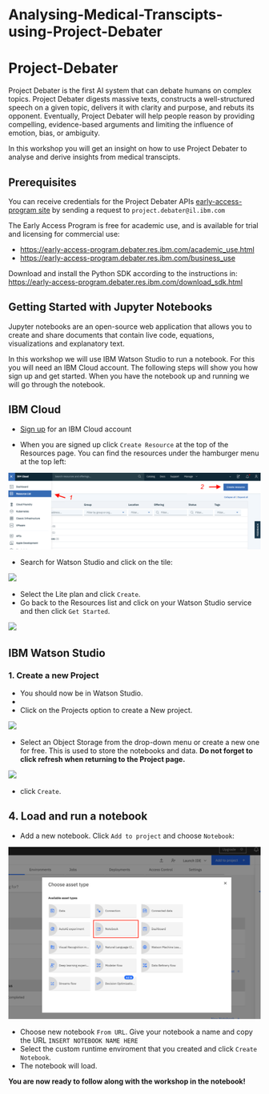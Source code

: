 # Analysing-Medical-Transcipts-using-Project-Debater

# Project-Debater


Project Debater is the first AI system that can debate humans on complex topics. Project Debater digests massive texts, constructs a well-structured speech on a given topic, delivers it with clarity and purpose, and rebuts its opponent. Eventually, Project Debater will help people reason by providing compelling, evidence-based arguments and limiting the influence of emotion, bias, or ambiguity.


In this workshop you will get an insight on how to use Project Debater to analyse and derive insights from medical transcipts. 

## Prerequisites

You can receive credentials for the Project Debater APIs [early-access-program site](https://early-access-program.debater.res.ibm.com) by sending a request to `project.debater@il.ibm.com`

The Early Access Program is free for academic use, and is available for trial and licensing for commercial use:
- https://early-access-program.debater.res.ibm.com/academic_use.html
- https://early-access-program.debater.res.ibm.com/business_use


Download and install the Python SDK according to the instructions in:
https://early-access-program.debater.res.ibm.com/download_sdk.html



## Getting Started with Jupyter Notebooks

Jupyter notebooks are an open-source web application that allows you to create and share documents that contain live code, equations, visualizations and explanatory text. 

In this workshop we will use IBM Watson Studio to run a notebook. For this you will need an IBM Cloud account. The following steps will show you how sign up and get started. When you have the notebook up and running we will go through the notebook. 

## IBM Cloud

- [Sign up](cloud.ibm.com) for an IBM Cloud account

- When you are signed up click `Create Resource` at the top of the Resources page. You can find the resources under the hamburger menu at the top left:

 ![](https://github.com/IBMDeveloperUK/python-geopandas-workshop/blob/master/images/Create_resource.png)
 
- Search for Watson Studio and click on the tile:

![](https://github.com/IBMDeveloperUK/jupyter-notebooks-101/blob/master/images/studio.png)
- Select the Lite plan and click `Create`.
- Go back to the Resources list and click on your Watson Studio service and then click `Get Started`. 

![](https://github.com/IBMDeveloperUK/jupyter-notebooks-101/blob/master/images/launch.png)

## IBM Watson Studio

### 1. Create a new Project

- You should now be in Watson Studio.
- 
- Click on the Projects option to create a New project. 

![](https://github.com/YaminiRao/Data-Visualisation-with-Python/blob/master/Images/Watson_Studio.png)

- Select an Object Storage from the drop-down menu or create a new one for free. This is used to store the notebooks and data. **Do not forget to click refresh when returning to the Project page.**

![](https://github.com/IBMDeveloperUK/Machine-Learning-Models-with-AUTO-AI/blob/master/Images/COS.png)

- click `Create`.  


## 4. Load and run a notebook

-  Add a new notebook. Click `Add to project` and choose `Notebook`:

![](https://github.com/IBMDeveloperUK/python-geopandas-workshop/blob/master/images/notebook.png)

- Choose new notebook `From URL`. Give your notebook a name and copy the URL `INSERT NOTEBOOK NAME HERE`
- Select the custom runtime enviroment that you created and click `Create Notebook`. 
-  The notebook will load. 
 
<b> You are now ready to follow along with the workshop in the notebook! </b>
